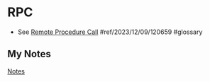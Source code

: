 # RPC
- See [Remote Procedure Call](remote-procedure-call.md) #ref/2023/12/09/120659 #glossary 
## My Notes
[Notes](mynotes/rpc-notes.md)
